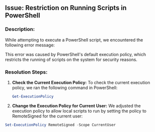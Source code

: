 ## Issue: Restriction on Running Scripts in PowerShell

### Description:
While attempting to execute a PowerShell script, we encountered the following error message:

This error was caused by PowerShell's default execution policy, which restricts the running of scripts on the system for security reasons.

### Resolution Steps:

1. **Check the Current Execution Policy:**
   To check the current execution policy, we ran the following command in PowerShell:
   ```powershell
   Get-ExecutionPolicy
2. **Change the Execution Policy for Current User:** We adjusted the execution policy to allow local scripts to run by setting the policy to RemoteSigned for the current user:
```powershell
Set-ExecutionPolicy RemoteSigned -Scope CurrentUser

  

